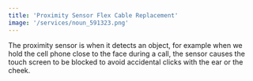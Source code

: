 ```yaml
---
title: 'Proximity Sensor Flex Cable Replacement'
image: '/services/noun_591323.png'
---
```


The proximity sensor is when it detects an object, for example when we hold the cell phone close to the face during a call, the sensor causes the touch screen to be blocked to avoid accidental clicks with the ear or the cheek.